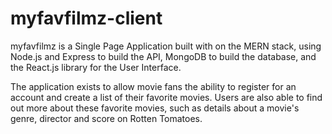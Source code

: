 # myfavfilmz-client

myfavfilmz is a Single Page Application built with on the MERN stack, using Node.js and Express to build the API, MongoDB to build the database, and the React.js library for the User Interface. 

The application exists to allow movie fans the ability to register for an account and create a list of their favorite movies. Users are also able to find out more about these favorite movies, such as details about a movie's genre, director and score on Rotten Tomatoes. 
